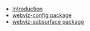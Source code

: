 * [Introduction](/)
* [webviz-config package](webviz-config.md)
* [webviz-subsurface package](webviz-subsurface.md)
